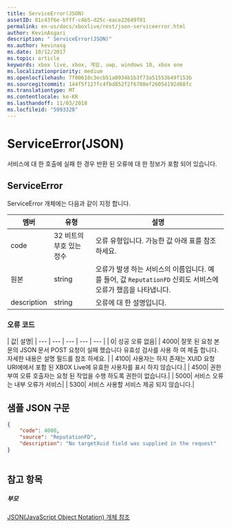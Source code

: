 ```yaml
---
title: ServiceError(JSON)
assetID: 81c43f6e-bfff-c4b5-d25c-eace22649f01
permalink: en-us/docs/xboxlive/rest/json-serviceerror.html
author: KevinAsgari
description: " ServiceError(JSON)"
ms.author: kevinasg
ms.date: 10/12/2017
ms.topic: article
keywords: xbox live, xbox, 게임, uwp, windows 10, xbox one
ms.localizationpriority: medium
ms.openlocfilehash: 7f00618c3ecb51a0934b1b3f73a51553b49f153b
ms.sourcegitcommit: 144f5f127fc4fbd852f2f6780ef26054192d68fc
ms.translationtype: MT
ms.contentlocale: ko-KR
ms.lasthandoff: 11/03/2018
ms.locfileid: "5993328"
---
```

# <a name="serviceerror-json"></a>ServiceError(JSON)
서비스에 대 한 호출에 실패 한 경우 반환 된 오류에 대 한 정보가 포함 되어 있습니다. 
<a id="ID4EN"></a>

 
## <a name="serviceerror"></a>ServiceError
 
ServiceError 개체에는 다음과 같이 지정 합니다.
 
| 멤버| 유형| 설명| 
| --- | --- | --- | 
| code| 32 비트의 부호 있는 정수 | 오류 유형입니다. 가능한 값 아래 표를 참조 하세요. | 
| 원본| string | 오류가 발생 하는 서비스의 이름입니다. 예를 들어, 값 <code>ReputationFD</code> 신뢰도 서비스에 오류가 했음을 나타냅니다. | 
| description| string| 오류에 대 한 설명입니다. | 
 
<a id="ID4EBC"></a>

 
### <a name="error-codes"></a>오류 코드
 
| 값| 설명| 
| --- | --- | --- | --- | --- | 
| 0| 성공 오류 없음| 
| 4000| 잘못 된 요청 본문의 JSON 문서 POST 요청이 실패 했습니다 유효성 검사를 사용 하 여 제출 합니다. 자세한 내용은 설명 필드를 참조 하세요. | 
| 4100| 사용자는 하지 존재는 XUID 요청 URI에에서 포함 된 XBOX Live에 유효한 사용자를 표시 하지 않습니다.| 
| 4500| 권한 부여 오류 호출자는 요청 된 작업을 수행 하도록 권한이 없습니다.| 
| 5000| 서비스 오류는 내부 오류가 서비스| 
| 5300| 서비스 사용할 서비스 제공 되지 않습니다.| 
   
<a id="ID4EQE"></a>

 
## <a name="sample-json-syntax"></a>샘플 JSON 구문
 

```json
{
    "code": 4000,
    "source": "ReputationFD",
    "description": "No targetXuid field was supplied in the request"
}
    
```

  
<a id="ID4EZE"></a>

 
## <a name="see-also"></a>참고 항목
 
<a id="ID4E2E"></a>

 
##### <a name="parent"></a>부모 

[JSON(JavaScript Object Notation) 개체 참조](atoc-xboxlivews-reference-json.md)

   